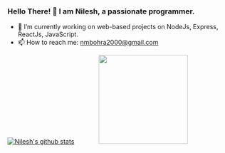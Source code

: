 ### Hello There! 👋 I am Nilesh, a passionate programmer.
- 🌱 I’m currently working on web-based projects on NodeJs, Express, ReactJs, JavaScript.
- 📫 How to reach me: nmbohra2000@gmail.com

[![Nilesh's github stats](https://github-readme-stats.vercel.app/api?username=Nike2000&show_icons=true&theme=radical)](https://github.com/anuraghazra/github-readme-stats)  &nbsp;&nbsp;&nbsp;&nbsp;&nbsp;&nbsp;&nbsp;&nbsp;&nbsp;&nbsp;&nbsp;&nbsp;  <img src="https://media.giphy.com/media/jTNG3RF6EwbkpD4LZx/giphy.gif" width="200" height="200" />
